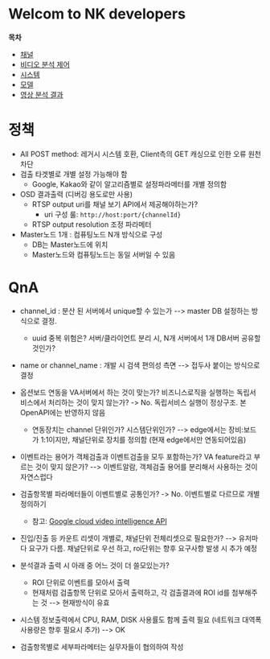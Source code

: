 # Welcom to NK developers

<!-- * [Introduction](README.md) -->

__목차__
* [채널](channels.md)
* [비디오 분석 제어](va_control.md)
* [시스템](system.md)
* [모델](models.md)
* [영상 분석 결과](va_results.md)






# 정책
* All POST method: 레거시 시스템 호환, Client측의 GET 캐싱으로 인한 오류 원천차단
* 검출 타겟별로 개별 설정 가능해야 함
  - Google, Kakao와 같이 알고리즘별로 설정파라메터를 개별 정의함
* OSD 결과출력 (디버깅 용도로만 사용)
    * RTSP output uri를 채널 보기 API에서 제공해야하는가?
        - uri 구성 룰: `http://host:port/{channelId}`
    * RTSP output resolution 조정 파라메터
* Master노드 1개 : 컴퓨팅노드 N개 방식으로 구성
    - DB는 Master노드에 위치
    - Master노드와 컴퓨팅노드는 동일 서버일 수 있음


# QnA
- channel_id : 분산 된 서버에서 unique할 수 있는가 --> master DB 설정하는 방식으로 결정.
  - uuid 중복 위험은? 서버/클라이언트 분리 시, N개 서버에서 1개 DB서버 공유할 것인가?
- name or channel_name : 개발 시 검색 편의성 측면 --> 접두사 붙이는 방식으로 결정
- 옵션보드 연동을 VA서버에서 하는 것이 맞는가? 비즈니스로직을 실행하는 독립서비스에서 처리하는 것이 맞지 않는가? -> No. 독립서비스 실행이 정상구조. 본 OpenAPI에는 반영하지 않음
  - 연동장치는 channel 단위인가? 시스템단위인가? --> edge에서는 장비:보드가 1:1이지만, 채널단위로 장치를 정의함 (현재 edge에서만 연동되어있음)
- 이벤트라는 용어가 객체검출과 이벤트검출을 모두 포함하는가? VA feature라고 부르는 것이 맞지 않은가?
  --> 이벤트알람, 객체검출 용어를 분리해서 사용하는 것이 자연스럽다


- 검출항목별 파라메터들이 이벤트별로 공통인가?
  -> No. 이벤트별로 다르므로 개별 정의하기
     - 참고: [Google cloud video intelligence API](https://cloud.google.com/video-intelligence/docs/reference/rest/v1p3beta1/videos/annotate#videocontext)

- 진입/진출 등 카운트 리셋이 개별로, 채널단위 전체리셋으로 필요한가?
  --> 유저마다 요구가 다름. 채널단위로 우선 하고, roi단위는 향후 요구사항 발생 시 추가 예정
- 분석결과 출력 시 아래 중 어느 것이 더 쓸모있는가?
   - ROI 단위로 이벤트를 모아서 출력
   - 현재처럼 검출항목 단위로 모아서 출력하고, 각 검출결과에 ROI id를 첨부해주는 것
     --> 현재방식이 유효

- 시스템 정보출력에서 CPU, RAM, DISK 사용률도 함께 출력 필요 (네트워크 대역폭 사용량은 향후 필요시 추가) --> OK

- 검출항목별로 세부파라메터는 실무자들이 협의하여 작성

